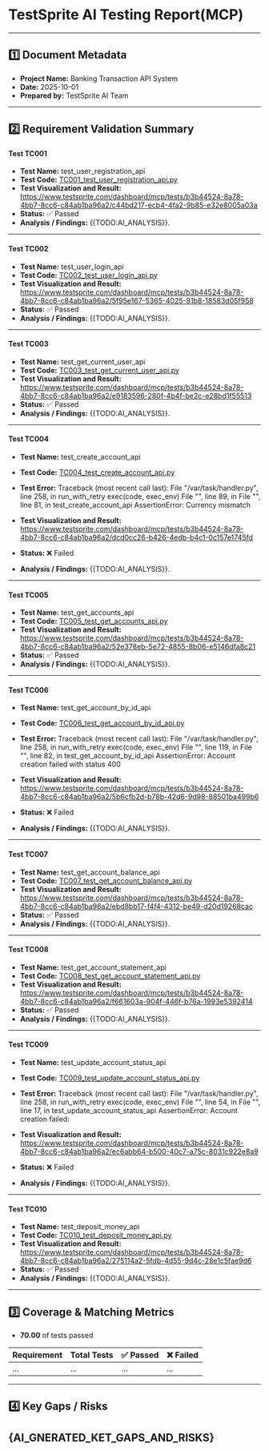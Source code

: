 
# TestSprite AI Testing Report(MCP)

---

## 1️⃣ Document Metadata
- **Project Name:** Banking Transaction API System
- **Date:** 2025-10-01
- **Prepared by:** TestSprite AI Team

---

## 2️⃣ Requirement Validation Summary

#### Test TC001
- **Test Name:** test_user_registration_api
- **Test Code:** [TC001_test_user_registration_api.py](./TC001_test_user_registration_api.py)
- **Test Visualization and Result:** https://www.testsprite.com/dashboard/mcp/tests/b3b44524-8a78-4bb7-8cc6-c84ab1ba96a2/c44bd217-ecb4-4fa2-9b85-e32e8005a03a
- **Status:** ✅ Passed
- **Analysis / Findings:** {{TODO:AI_ANALYSIS}}.
---

#### Test TC002
- **Test Name:** test_user_login_api
- **Test Code:** [TC002_test_user_login_api.py](./TC002_test_user_login_api.py)
- **Test Visualization and Result:** https://www.testsprite.com/dashboard/mcp/tests/b3b44524-8a78-4bb7-8cc6-c84ab1ba96a2/5f95e167-5365-4025-81b8-18583d05f958
- **Status:** ✅ Passed
- **Analysis / Findings:** {{TODO:AI_ANALYSIS}}.
---

#### Test TC003
- **Test Name:** test_get_current_user_api
- **Test Code:** [TC003_test_get_current_user_api.py](./TC003_test_get_current_user_api.py)
- **Test Visualization and Result:** https://www.testsprite.com/dashboard/mcp/tests/b3b44524-8a78-4bb7-8cc6-c84ab1ba96a2/e9183596-280f-4b4f-be2c-e28bd1f55513
- **Status:** ✅ Passed
- **Analysis / Findings:** {{TODO:AI_ANALYSIS}}.
---

#### Test TC004
- **Test Name:** test_create_account_api
- **Test Code:** [TC004_test_create_account_api.py](./TC004_test_create_account_api.py)
- **Test Error:** Traceback (most recent call last):
  File "/var/task/handler.py", line 258, in run_with_retry
    exec(code, exec_env)
  File "<string>", line 89, in <module>
  File "<string>", line 81, in test_create_account_api
AssertionError: Currency mismatch

- **Test Visualization and Result:** https://www.testsprite.com/dashboard/mcp/tests/b3b44524-8a78-4bb7-8cc6-c84ab1ba96a2/dcd0cc26-b426-4edb-b4c1-0c157e1745fd
- **Status:** ❌ Failed
- **Analysis / Findings:** {{TODO:AI_ANALYSIS}}.
---

#### Test TC005
- **Test Name:** test_get_accounts_api
- **Test Code:** [TC005_test_get_accounts_api.py](./TC005_test_get_accounts_api.py)
- **Test Visualization and Result:** https://www.testsprite.com/dashboard/mcp/tests/b3b44524-8a78-4bb7-8cc6-c84ab1ba96a2/52e378eb-5e72-4855-8b06-e5146dfa8c21
- **Status:** ✅ Passed
- **Analysis / Findings:** {{TODO:AI_ANALYSIS}}.
---

#### Test TC006
- **Test Name:** test_get_account_by_id_api
- **Test Code:** [TC006_test_get_account_by_id_api.py](./TC006_test_get_account_by_id_api.py)
- **Test Error:** Traceback (most recent call last):
  File "/var/task/handler.py", line 258, in run_with_retry
    exec(code, exec_env)
  File "<string>", line 119, in <module>
  File "<string>", line 82, in test_get_account_by_id_api
AssertionError: Account creation failed with status 400

- **Test Visualization and Result:** https://www.testsprite.com/dashboard/mcp/tests/b3b44524-8a78-4bb7-8cc6-c84ab1ba96a2/5b6cfb2d-b78b-42d6-9d98-88501ba499b6
- **Status:** ❌ Failed
- **Analysis / Findings:** {{TODO:AI_ANALYSIS}}.
---

#### Test TC007
- **Test Name:** test_get_account_balance_api
- **Test Code:** [TC007_test_get_account_balance_api.py](./TC007_test_get_account_balance_api.py)
- **Test Visualization and Result:** https://www.testsprite.com/dashboard/mcp/tests/b3b44524-8a78-4bb7-8cc6-c84ab1ba96a2/ebd8bb17-f4f4-4312-be49-d20d19268cac
- **Status:** ✅ Passed
- **Analysis / Findings:** {{TODO:AI_ANALYSIS}}.
---

#### Test TC008
- **Test Name:** test_get_account_statement_api
- **Test Code:** [TC008_test_get_account_statement_api.py](./TC008_test_get_account_statement_api.py)
- **Test Visualization and Result:** https://www.testsprite.com/dashboard/mcp/tests/b3b44524-8a78-4bb7-8cc6-c84ab1ba96a2/f661603a-904f-446f-b76a-1993e5392414
- **Status:** ✅ Passed
- **Analysis / Findings:** {{TODO:AI_ANALYSIS}}.
---

#### Test TC009
- **Test Name:** test_update_account_status_api
- **Test Code:** [TC009_test_update_account_status_api.py](./TC009_test_update_account_status_api.py)
- **Test Error:** Traceback (most recent call last):
  File "/var/task/handler.py", line 258, in run_with_retry
    exec(code, exec_env)
  File "<string>", line 54, in <module>
  File "<string>", line 17, in test_update_account_status_api
AssertionError: Account creation failed: 

- **Test Visualization and Result:** https://www.testsprite.com/dashboard/mcp/tests/b3b44524-8a78-4bb7-8cc6-c84ab1ba96a2/ec6abb64-b500-40c7-a75c-8031c922e8a9
- **Status:** ❌ Failed
- **Analysis / Findings:** {{TODO:AI_ANALYSIS}}.
---

#### Test TC010
- **Test Name:** test_deposit_money_api
- **Test Code:** [TC010_test_deposit_money_api.py](./TC010_test_deposit_money_api.py)
- **Test Visualization and Result:** https://www.testsprite.com/dashboard/mcp/tests/b3b44524-8a78-4bb7-8cc6-c84ab1ba96a2/275114a2-5fdb-4d55-9d4c-28e1c5fae9d6
- **Status:** ✅ Passed
- **Analysis / Findings:** {{TODO:AI_ANALYSIS}}.
---


## 3️⃣ Coverage & Matching Metrics

- **70.00** of tests passed

| Requirement        | Total Tests | ✅ Passed | ❌ Failed  |
|--------------------|-------------|-----------|------------|
| ...                | ...         | ...       | ...        |
---


## 4️⃣ Key Gaps / Risks
{AI_GNERATED_KET_GAPS_AND_RISKS}
---